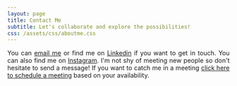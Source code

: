 ```yaml
---
layout: page
title: Contact Me
subtitle: Let's collaborate and explore the possibilities!
css: /assets/css/aboutme.css
---
```


<div id="contactme-section">
<p style="text-align: justify;">
    <span class="fa fa-envelope about-icon"></span>
    You can <a href="mailto:pranays.jagtap@gmail.com?subject=Hello from pranayjagtap06.github.io">email me</a> or find me on <a href="https://linkedin.com/in/pranay-ml-engineer">Linkedin</a> if you want to get in touch. You can also find me on <a href="https://www.instagram.com/__pranay.ml__">Instagram</a>. I'm not shy of meeting new people so don't hesitate to send a message! If you want to catch me in a meeting <a href="https://calendly.com/pranays-jagtap/30min">click here to schedule a meeting</a> based on your availability.
</p>
</div>
